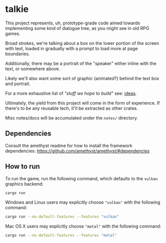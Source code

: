# talkie

This project represents, uh, prototype-grade code aimed towards implementing
some kind of dialogue tree, as you might see in old RPG games.

Broad strokes, we're talking about a box on the lower portion of the screen with
text, loaded in gradually with a prompt to load more at page boundaries.

Additionally, there may be a portrait of the "speaker" either inline with the
text, or somewhere above.

Likely we'll also want some sort of graphic (animated?) behind the text box and
portrait.

For a more exhaustive list of *"stuff we hope to build"* see: [ideas].

Ultimately, the yield from this project will come in the form of experience.
If there's to be any reusable tech, it'll be extracted as other crates.

Misc notes/docs will be accumulated under the `notes/` directory.

## Dependencies

Consult the amethyst readme for how to install the framework dependencies:
<https://github.com/amethyst/amethyst/#dependencies>

## How to run

To run the game, run the following command, which defaults to the `vulkan` graphics backend:

```bash
cargo run
```

Windows and Linux users may explicitly choose `"vulkan"` with the following command:

```bash
cargo run --no-default-features --features "vulkan"
```

Mac OS X users may explicitly choose `"metal"` with the following command:

```bash
cargo run --no-default-features --features "metal"
```

[ideas]: ./notes/ideas.md
